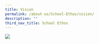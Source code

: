 ```yaml
---
title: Vision
permalink: /about-us/School-Ethos/vision/
description: ""
third_nav_title: School Ethos
---
```

![](/images/VMV/vision%202023.JPG)